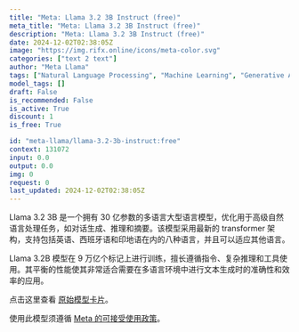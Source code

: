 ```yaml
---
title: "Meta: Llama 3.2 3B Instruct (free)"
meta_title: "Meta: Llama 3.2 3B Instruct (free)"
description: "Meta: Llama 3.2 3B Instruct (free)"
date: 2024-12-02T02:38:05Z
image: "https://img.rifx.online/icons/meta-color.svg"
categories: ["text 2 text"]
author: "Meta Llama"
tags: ["Natural Language Processing", "Machine Learning", "Generative AI", "Technology/Web", "Free"]
model_tags: []
draft: False
is_recommended: False
is_active: True
discount: 1
is_free: True

id: "meta-llama/llama-3.2-3b-instruct:free"
context: 131072
input: 0.0
output: 0.0
img: 0
request: 0
last_updated: 2024-12-02T02:38:05Z
---
```


Llama 3.2 3B 是一个拥有 30 亿参数的多语言大型语言模型，优化用于高级自然语言处理任务，如对话生成、推理和摘要。该模型采用最新的 transformer 架构，支持包括英语、西班牙语和印地语在内的八种语言，并且可以适应其他语言。

Llama 3.2B 模型在 9 万亿个标记上进行训练，擅长遵循指令、复杂推理和工具使用。其平衡的性能使其非常适合需要在多语言环境中进行文本生成时的准确性和效率的应用。

点击这里查看 [原始模型卡片](https://github.com/meta-llama/llama-models/blob/main/models/llama3_2/MODEL_CARD.md)。

使用此模型须遵循 [Meta 的可接受使用政策](https://www.llama.com/llama3/use-policy/)。

